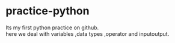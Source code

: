 # practice-python
Its my first python practice on github.
<br/>
here we deal with variables ,data types ,operator and inputoutput.
